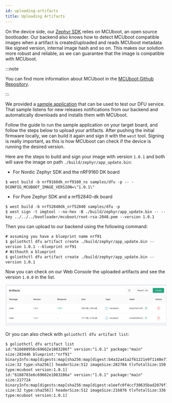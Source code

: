 ```yaml
---
id: uploading-artifacts
title: Uploading Artifacts
---
```


On the device side, our [Zephyr
SDK](https://github.com/golioth/golioth-zephyr-sdk) relies on MCUboot, an open
source bootloader. Our backend also knows how to detect MCUboot compatible
images when a artifact is created/uploaded and reads MCUboot metadata like
signed version, internal image hash and so on. This makes our solution more
robust and reliable, as we can guarantee that the image is compatible with
MCUboot.

:::note

You can find more information about MCUboot in the [MCUboot Github
Repository](https://github.com/mcu-tools/mcuboot).

:::

We provided a [sample
application](https://github.com/golioth/golioth-zephyr-sdk/tree/main/samples/dfu)
that can be used to test our DFU service. That sample listens for new releases
notifications from our backend and automatically downloads and installs them
with MCUboot.

Follow the guide to run the sample application on your target board, and follow
the steps below to upload your artifacts. After pushing the initial firmware
locally, we can build it again and sign it with the `west` tool. Signing is
really important, as this is how MCUboot can check if the device is running the
desired version.

Here are the steps to build and sign your image with version `1.0.1` and both
will save the image on path `./build/zephyr/app_update.bin`:

- For Nordic Zephyr SDK and the nRF9160 DK board

```
$ west build -b nrf9160dk_nrf9160_ns samples/dfu -p -- -DCONFIG_MCUBOOT_IMAGE_VERSION=\"1.0.1\"
```

- For Pure Zephyr SDK and a nrf52840-dk board

```
$ west build -b nrf52840dk_nrf52840 samples/dfu -p
$ west sign -t imgtool --no-hex -B ./build/zephyr/app_update.bin -- --key ../../../bootloader/mcuboot/root-rsa-2048.pem --version 1.0.1
```

Then you can upload to our backend using the following command:

```
# assuming you have a blueprint name nrf91
$ goliothctl dfu artifact create ./build/zephyr/app_update.bin --version 1.0.1 --blueprint nrf91
# Withouth a blueprint
$ goliothctl dfu artifact create ./build/zephyr/app_update.bin --version 1.0.1
```

Now you can check on our Web Console the uploaded artifacts and see the version
`1.0.0` in the list.

![Artifacts MCUBoot](./assets/artifact-list.png)

Or you can also check with `goliothctl dfu artifact list`:

```
$ goliothctl dfu artifact list
id:"616880956c69662e1083286f" version:"1.0.1" package:"main" size:283446 blueprint:"nrf91" binaryInfo:map[digests:map[sha256:map[digest:b4a32a41a2f61221e9f1148e778f8d6406beea3ab9b854e929e4b34945fff578 size:32 type:sha256]] headerSize:512 imageSize:282784 tlvTotalSize:150 type:mcuboot version:1.0.1]
id:"6168783e6c69662e1083286a" version:"1.0.1" package:"main" size:217724 binaryInfo:map[digests:map[sha256:map[digest:e1eefc0f4ccf30635bad2079f154f662f80b294c3be03ca7605edcf13bc9e9f4 size:32 type:sha256]] headerSize:512 imageSize:216876 tlvTotalSize:336 type:mcuboot version:1.0.1]
```
